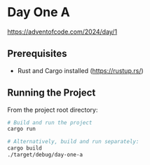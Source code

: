 # Day One A

https://adventofcode.com/2024/day/1

## Prerequisites
- Rust and Cargo installed (https://rustup.rs/)

## Running the Project
From the project root directory:

```bash
# Build and run the project
cargo run

# Alternatively, build and run separately:
cargo build
./target/debug/day-one-a
